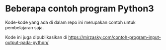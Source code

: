 # Beberapa contoh program Python3

Kode-kode yang ada di dalam repo ini merupakan contoh untuk pembelajaran saja. 

Kode ini juga dipublikasikan di https://mirzasky.com/contoh-program-input-output-pada-python/
